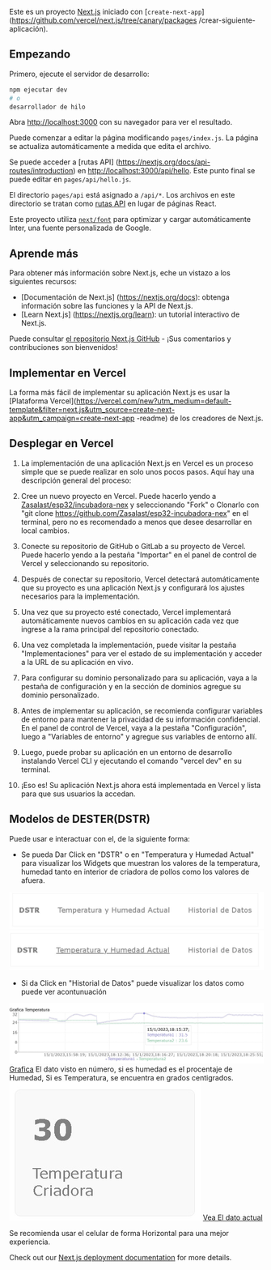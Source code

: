 Este es un proyecto [Next.js](https://nextjs.org/) iniciado con [`create-next-app`](https://github.com/vercel/next.js/tree/canary/packages /crear-siguiente-aplicación).

## Empezando

Primero, ejecute el servidor de desarrollo:

```bash
npm ejecutar dev
# o
desarrollador de hilo
```

Abra [http://localhost:3000](http://localhost:3000) con su navegador para ver el resultado.

Puede comenzar a editar la página modificando `pages/index.js`. La página se actualiza automáticamente a medida que edita el archivo.

Se puede acceder a [rutas API] (https://nextjs.org/docs/api-routes/introduction) en [http://localhost:3000/api/hello](http://localhost:3000/api/hello ). Este punto final se puede editar en `pages/api/hello.js`.

El directorio `pages/api` está asignado a `/api/*`. Los archivos en este directorio se tratan como [rutas API](https://nextjs.org/docs/api-routes/introduction) en lugar de páginas React.

Este proyecto utiliza [`next/font`](https://nextjs.org/docs/basic-features/font-optimization) para optimizar y cargar automáticamente Inter, una fuente personalizada de Google.

## Aprende más

Para obtener más información sobre Next.js, eche un vistazo a los siguientes recursos:

- [Documentación de Next.js] (https://nextjs.org/docs): obtenga información sobre las funciones y la API de Next.js.
- [Learn Next.js] (https://nextjs.org/learn): un tutorial interactivo de Next.js.

Puede consultar [el repositorio Next.js GitHub](https://github.com/vercel/next.js/) - ¡Sus comentarios y contribuciones son bienvenidos!

## Implementar en Vercel

La forma más fácil de implementar su aplicación Next.js es usar la [Plataforma Vercel](https://vercel.com/new?utm_medium=default-template&filter=next.js&utm_source=create-next-app&utm_campaign=create-next-app -readme) de los creadores de Next.js.
## Desplegar en Vercel

1. La implementación de una aplicación Next.js en Vercel es un proceso simple que se puede realizar en solo unos pocos pasos. Aquí hay una descripción general del proceso:

2. Cree un nuevo proyecto en Vercel. Puede hacerlo yendo a [Zasalast/esp32/incubadora-nex](https://github.com/Zasalast/esp32-incubadora-nex) y seleccionando "Fork" o Clonarlo con "git clone https://github.com/Zasalast/esp32-incubadora-nex" en el terminal, pero no es recomendado a menos que desee desarrollar en local cambios. 

3. Conecte su repositorio de GitHub o GitLab a su proyecto de Vercel. Puede hacerlo yendo a la pestaña "Importar" en el panel de control de Vercel y seleccionando su repositorio.

4. Después de conectar su repositorio, Vercel detectará automáticamente que su proyecto es una aplicación Next.js y configurará los ajustes necesarios para la implementación.

5. Una vez que su proyecto esté conectado, Vercel implementará automáticamente nuevos cambios en su aplicación cada vez que ingrese a la rama principal del repositorio conectado.

6. Una vez completada la implementación, puede visitar la pestaña "Implementaciones" para ver el estado de su implementación y acceder a la URL de su aplicación en vivo.

7. Para configurar su dominio personalizado para su aplicación, vaya a la pestaña de configuración y en la sección de dominios agregue su dominio personalizado.

8. Antes de implementar su aplicación, se recomienda configurar variables de entorno para mantener la privacidad de su información confidencial. En el panel de control de Vercel, vaya a la pestaña "Configuración", luego a "Variables de entorno" y agregue sus variables de entorno allí.

9. Luego, puede probar su aplicación en un entorno de desarrollo instalando Vercel CLI y ejecutando el comando "vercel dev" en su terminal.

10. ¡Eso es! Su aplicación Next.js ahora está implementada en Vercel y lista para que sus usuarios la accedan.



## Modelos de DESTER(DSTR)
Puede usar e interactuar con el, de la siguiente forma:

* Se pueda Dar Click en "DSTR"  o en "Temperatura y Humedad Actual" para visualizar los Widgets que muestran los valores de la temperatura, humedad tanto en interior de criadora de pollos como los valores de afuera.

![Cabecera](https://github.com/Zasalast/esp32-incubadora-nex/blob/main/assets/Header.jpg)
![Seleccionar cabecera](https://github.com/Zasalast/esp32-incubadora-nex/blob/main/assets/HeaderSeleccion.jpg)
* Si da Click en "Historial de Datos" puede visualizar los datos como puede ver acontunuación

![Grafica](https://github.com/Zasalast/esp32-incubadora-nex/blob/main/assets/Grafica.jpg)
[Grafica](https://esp32-incubadora-7hkboj3a9-zasalast.vercel.app/grafica/GraficaHumedad)
El dato visto en número, si es humedad es el procentaje de Humedad, Si es Temperatura, se encuentra en grados centigrados.
![Card](https://github.com/Zasalast/esp32-incubadora-nex/blob/main/assets/card.jpg)
[Vea El dato actual](https://esp32-incubadora-7hkboj3a9-zasalast.vercel.app/)

Se recomienda usar el celular de forma Horizontal para una mejor experiencia.


Check out our [Next.js deployment documentation](https://nextjs.org/docs/deployment) for more details.
